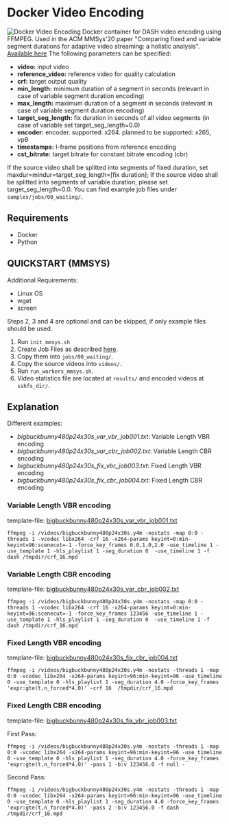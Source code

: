 # Docker Video Encoding
![Docker Video Encoding](images/docker_appendix.png)
Docker container for DASH video encoding using FFMPEG.
Used in the ACM MMSys'20 paper "Comparing fixed and variable segment durations for adaptive video streaming: a holistic analysis". [Available here](https://dl.acm.org/doi/abs/10.1145/3339825.3391858)
The following parameters can be specified:

* **video:** input video
* **reference_video:** reference video for quality calculation
* **crf:** target output quality
* **min_length:** minimum duration of a segment in seconds (relevant in case of variable segment duration encoding)
* **max_length:** maximum duration of a segment in seconds (relevant in case of variable segment duration encoding)
* **target_seg_length:** fix duration in seconds of all video segments (in case of variable set target_seg_length=0.0)
* **encoder:** encoder. supported: x264. planned to be supported: x265, vp9
* **timestamps:** I-frame positions from reference encoding
* **cst_bitrate:** target bitrate for constant bitrate encoding (cbr)

If the source video shall be splitted into segments of fixed duration, set maxdur=mindur=target_seg_length=[fix duration]; If the source video shall be splitted into segments of variable duration, please set target_seg_length=0.0. You can find example job files under `samples/jobs/00_waiting/`.


## Requirements

- Docker
- Python

## QUICKSTART (MMSYS)

Additional Requirements:

  * Linux OS
  * wget
  * screen

Steps 2, 3 and 4 are optional and can be skipped, if only example files should be used.

  1. Run `init_mmsys.sh`
  2. Create Job Files as described [here](https://github.com/fg-inet/video-scripts).
  3. Copy them into `jobs/00_waiting/`.
  4. Copy the source videos into `videos/`.
  5. Run `run_workers_mmsys.sh`.
  6. Video statistics file are located at `results/` and encoded videos at `sshfs_dir/`.

## Explanation

Different examples:

* *bigbuckbunny480p24x30s_var_vbr_job001.txt*: Variable Length VBR encoding
* *bigbuckbunny480p24x30s_var_cbr_job002.txt*: Variable Length CBR encoding
* *bigbuckbunny480p24x30s_fix_vbr_job003.txt*: Fixed Length VBR encoding
* *bigbuckbunny480p24x30s_fix_cbr_job004.txt*: Fixed Length CBR encoding

### Variable Length VBR encoding
template-file: [bigbuckbunny480p24x30s_var_vbr_job001.txt](samples/jobs/00_waiting/bigbuckbunny480p24x30s_var_vbr_job001.txt)

    ffmpeg -i /videos/bigbuckbunny480p24x30s.y4m -nostats -map 0:0 -threads 1 -vcodec libx264 -crf 16 -x264-params keyint=0:min-keyint=96:scenecut=-1 -force_key_frames 0.0,1.0,2.0 -use_timeline 1 -use_template 1 -hls_playlist 1 -seg_duration 0  -use_timeline 1 -f dash /tmpdir/crf_16.mpd

### Variable Length CBR encoding
template-file: [bigbuckbunny480p24x30s_var_cbr_job002.txt](samples/jobs/00_waiting/bigbuckbunny480p24x30s_var_cbr_job002.txt)

    ffmpeg -i /videos/bigbuckbunny480p24x30s.y4m -nostats -map 0:0 -threads 1 -vcodec libx264 -crf 16 -x264-params keyint=0:min-keyint=96:scenecut=-1 -force_key_frames 123456 -use_timeline 1 -use_template 1 -hls_playlist 1 -seg_duration 0  -use_timeline 1 -f dash /tmpdir/crf_16.mpd


### Fixed Length VBR encoding
template-file: [bigbuckbunny480p24x30s_fix_cbr_job004.txt](samples/jobs/00_waiting/bigbuckbunny480p24x30s_fix_vbr_job003.txt)

    ffmpeg -i /videos/bigbuckbunny480p24x30s.y4m -nostats -threads 1 -map 0:0 -vcodec libx264 -x264-params keyint=96:min-keyint=96 -use_timeline 0 -use_template 0 -hls_playlist 1 -seg_duration 4.0 -force_key_frames 'expr:gte(t,n_forced*4.0)' -crf 16  /tmpdir/crf_16.mpd


### Fixed Length CBR encoding
template-file: [bigbuckbunny480p24x30s_fix_vbr_job003.txt](samples/jobs/00_waiting/bigbuckbunny480p24x30s_fix_vbr_job003.txt)

First Pass:

    ffmpeg -i /videos/bigbuckbunny480p24x30s.y4m -nostats -threads 1 -map 0:0 -vcodec libx264 -x264-params keyint=96:min-keyint=96 -use_timeline 0 -use_template 0 -hls_playlist 1 -seg_duration 4.0 -force_key_frames 'expr:gte(t,n_forced*4.0)' -pass 1 -b:v 123456.0 -f null -

Second Pass:

    ffmpeg -i /videos/bigbuckbunny480p24x30s.y4m -nostats -threads 1 -map 0:0 -vcodec libx264 -x264-params keyint=96:min-keyint=96 -use_timeline 0 -use_template 0 -hls_playlist 1 -seg_duration 4.0 -force_key_frames 'expr:gte(t,n_forced*4.0)' -pass 2 -b:v 123456.0 -f dash /tmpdir/crf_16.mpd

